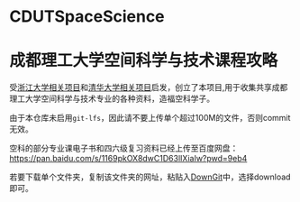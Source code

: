 # CDUTSpaceScience
# 成都理工大学空间科学与技术课程攻略

受[浙江大学相关项目](https://github.com/QSCTech/zju-icicles)和[清华大学相关项目](https://github.com/pkuanonym/REKCARC-TSC-UHT)启发，创立了本项目,用于收集共享成都理工大学空间科学与技术专业的各种资料，造福空科学子。

由于本仓库未启用`git-lfs`，因此请不要上传单个超过100M的文件，否则commit无效。

空科的部分专业课电子书和四六级复习资料已经上传至百度网盘：https://pan.baidu.com/s/1169pkOX8dwC1D63lIXiaIw?pwd=9eb4

若要下载单个文件夹，复制该文件夹的网址，粘贴入[DownGit](https://minhaskamal.github.io/DownGit/#/home)中，选择download即可。



